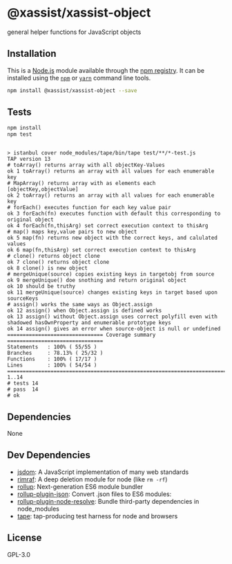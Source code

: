 # @xassist/xassist-object

general helper functions for JavaScript objects 

## Installation

This is a [Node.js](https://nodejs.org/) module available through the 
[npm registry](https://www.npmjs.com/). It can be installed using the 
[`npm`](https://docs.npmjs.com/getting-started/installing-npm-packages-locally)
or 
[`yarn`](https://yarnpkg.com/en/)
command line tools.

```sh
npm install @xassist/xassist-object --save
```

## Tests

```sh
npm install
npm test
```
```

> istanbul cover node_modules/tape/bin/tape test/**/*-test.js
TAP version 13
# toArray() returns array with all objectKey-Values
ok 1 toArray() returns an array with all values for each enumerable key
# MapArray() returns array with as elements each [objectKey,objectValue]
ok 2 toArray() returns an array with all values for each enumerable key
# forEach() executes function for each key value pair
ok 3 forEach(fn) executes function with default this corresponding to original object
ok 4 forEach(fn,thisArg) set correct execution context to thisArg
# map() maps key,value pairs to new object
ok 5 map(fn) returns new object with the correct keys, and calulated values
ok 6 map(fn,thisArg) set correct execution context to thisArg
# clone() returns object clone
ok 7 clone() returns object clone
ok 8 clone() is new object
# mergeUnique(source) copies existing keys in targetobj from source
ok 9 mergeUnique() doe snothing and return original object
ok 10 should be truthy
ok 11 mergeUnique(source) changes existing keys in target based upon sourceKeys
# assign() works the same ways as Object.assign
ok 12 assign() when Object.assign is defined works
ok 13 assign() without Object.assign uses correct polyfill even with shadowed hasOwnProperty and enumerable prototype keys
ok 14 assign() gives an error when source-object is null or undefined
=============================== Coverage summary ===============================
Statements   : 100% ( 55/55 )
Branches     : 78.13% ( 25/32 )
Functions    : 100% ( 17/17 )
Lines        : 100% ( 54/54 )
================================================================================
1..14
# tests 14
# pass  14
# ok

```

## Dependencies

None

## Dev Dependencies

- [jsdom](https://ghub.io/jsdom): A JavaScript implementation of many web standards
- [rimraf](https://ghub.io/rimraf): A deep deletion module for node (like `rm -rf`)
- [rollup](https://ghub.io/rollup): Next-generation ES6 module bundler
- [rollup-plugin-json](https://ghub.io/rollup-plugin-json): Convert .json files to ES6 modules:
- [rollup-plugin-node-resolve](https://ghub.io/rollup-plugin-node-resolve): Bundle third-party dependencies in node_modules
- [tape](https://ghub.io/tape): tap-producing test harness for node and browsers

## License

GPL-3.0
